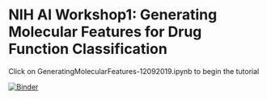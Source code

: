 # NIH AI Workshop1: Generating Molecular Features for Drug Function Classification  

Click on GeneratingMolecularFeatures-12092019.ipynb to begin the tutorial

[![Binder](https://mybinder.org/badge_logo.svg)](https://mybinder.org/v2/gh/ravichas/SRWkshp1/master)
